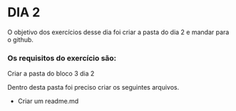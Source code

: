 # DIA 2

O objetivo dos exercícios desse dia foi criar a pasta do dia 2 e mandar para o github.

### Os requisitos do exercício são:

 Criar a pasta do bloco 3 dia 2
 
 Dentro desta pasta foi preciso criar os seguintes arquivos.

  * Criar um readme.md